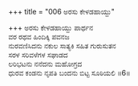 +++
title = "006 ಅರಸು ಕೇಳಡಹಾಯ್ದು"

+++
ಅರಸು ಕೇಳಡಹಾಯ್ದು ಪಾರ್ಥನ  
ವರ ರಥವ ಹಿಂದಿಕ್ಕಿ ಪವನಜ  
ನುರವಣಿಸಿದನು ನಕುಲ ಸಾತ್ಯಕಿ ಸಹಿತ ಗುರುಸುತನ  
ಸರಳ ಸರಿವಳೆಗಳ ಸಘಾಡದ  
ಲರಿಭಟನು ನನೆದನು ಮಹೋಗ್ರದ  
ಧುರವ ಕಂಡನು ನೃಪತಿ ಬಂದನು ಬಿಟ್ಟ ಸೂಠಿಯಲಿ      ॥6॥